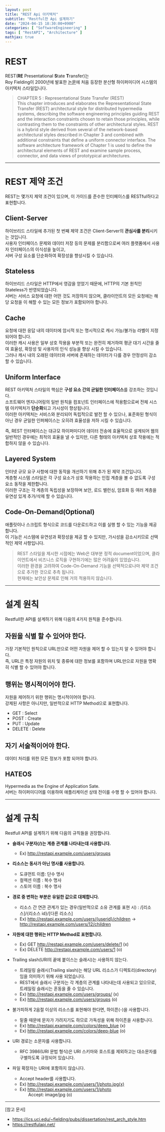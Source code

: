 ```yaml
---
layout: post
title: "REST Api 아키텍처"
subtitle: "Restful한 Api 설계하기"
date: "2024-04-15 18:30:00+0900"
categories: [ "SoftwareEngineering" ]
tags: [ "RestAPI", "Architecture" ]
mathjax: true
---
```


# REST

REST(**RE** Presentational **S**tate **T**ransfer)는   
Roy Fielding이 2000년에 발표한 [논문](https://ics.uci.edu/~fielding/pubs/dissertation/rest_arch_style.htm)에 처음 등장한 분산형 하이퍼미디어
시스템의 아키텍처 스타일입니다.
> CHAPTER 5 : Representational State Transfer (REST)  
> This chapter introduces and elaborates the Representational State Transfer (REST) architectural style for distributed
> hypermedia systems, describing the software engineering principles guiding REST and the interaction constraints chosen
> to retain those principles, while contrasting them to the constraints of other architectural styles.
> REST is a hybrid style derived from several of the network-based architectural styles described in Chapter 3 and
> combined with additional constraints that define a uniform connector interface. The software architecture framework of
> Chapter 1 is used to define the architectural elements of REST and examine sample process, connector, and data views
> of
> prototypical architectures.
>
---

# REST 제약 조건

REST는 몇가지 제약 조건이 있으며, 이 가이드를 준수한 인터페이스를 RESTful하다고 표현합니다.

## Client-Server

하이브리드 스타일에 추가된 첫 번째 제약 조건은 Client-Server의 **관심사를 분리**시키는 것입니다.  
사용자 인터페이스 문제와 데이터 저장 등의 문제를 분리함으로써 여러 플랫폼에서 사용자 인터페이스의 이식성을 높이고,  
서버 구성 요소를 단순화하여 확장성을 향상시킬 수 있습니다.

## Stateless

하이브리드 스타일은 HTTP에서 영감을 얻었기 때문에, HTTP의 기본 원칙인 Stateless가 반영되었습니다.  
서버는 서비스 요청에 대한 어떤 것도 저장하지 않으며, 클라이언트의 모든 요청에는 해당 요청을 이 해할 수 있는 모든 정보가 포함되어야 합니다.

## Cache

요청에 대한 응답 내의 데이터에 암시적 또는 명시적으로 캐시 가능/불가능 라벨이 지정 되어야 합니다.  
이러한 캐시 사용은 일부 상호 작용을 부분적 또는 완전히 제거하여 평균 대기 시간을 줄여 효율성, 확장성 및 사용자의 인식 성능을 향상 시킬 수 있습니다.  
그러나 캐시 내의 오래된 데이터와 서버에 존재하는 데이터가 다를 경우 안정성이 감소 할 수 있습니다.

## Uniform Interface

REST 아키텍처 스타일의 핵심은 **구성 요소 간의 균일한 인터페이스**를 강조하는 것입니다.  
소프트웨어 엔지니어링의 일반 원칙을 컴포넌트 인터페이스에 적용함으로써 전체 시스템 아키텍처가 **단순화**되고 가시성이 향상됩니다.  
이러한 아키텍처는 서비스와 분리되어 독립적으로 발전 할 수 있으나, 표준화된 형식이 아닌 경우 균일한 인퍼페이스는 오히려 효율성을 저하 시킬 수 있습니다.

즉, REST 인터페이스는 대규모 하이퍼미디어 데이터 전송에 효율적으로 설계되어 웹의 일반적인 경우에는 최적의 효율을 낼 수 있지만, 다른 형태의 아키텍처 상호 작용에는 적합하지 않을 수 있습니다.

## Layered System

인터넷 규모 요구 사항에 대한 동작을 개선하기 위해 추가 된 제약 조건입니다.  
계층형 시스템 스타일은 각 구성 요소가 상호 작용하는 인접 계층을 볼 수 없도록 구성 요소 동작을 제한합니다.  
이러한 구조는 각 계층의 독립성을 보장하며 보안, 로드 밸런싱, 암호화 등 여러 계층을 유연성 있게 추가/삭제 할 수 있습니다.

## Code-On-Demand(Optional)

애플릿이나 스크립트 형식으로 코드를 다운로드하고 이를 실행 할 수 있는 기능을 제공합니다.  
이 기능은 시스템에 유연성과 확장성을 제공 할 수 있지만, 가시성을 감소시키므로 선택적인 제약 사항입니다.

> REST 스타일을 제시한 시점에는 Web은 대부분 정적 document이었으며, 클라이언트에서 비즈니스 로직을 구현하기에는 많은 어려움이 있었습니다.  
> 이러한 환경을 고려하여 Code-On-Demand 기능을 선택적으로나마 제약 조건으로 추가한 것으로 추측 됩니다.  
> 현재에는 보안상 문제로 인해 거의 적용하지 않습니다.


---

# 설계 원칙

Restfull한 API를 설계하기 위해 다음의 4가지 원칙을 준수합니다.

## 자원을 식별 할 수 있어야 한다.

가장 기본적인 원칙으로 URL만으로 어떤 자원을 제어 할 수 있는지 알 수 있어야 합니다.  
즉, URL은 특정 자원의 위치 및 종류에 대한 정보를 포함하며 URL만으로 자원을 명확히 식별 할 수 있어야 합니다.

## 행위는 명시적이어야 한다.

자원을 제어하기 위한 행위는 명시적이어야 합니다.  
강제된 사항은 아니지만, 일반적으로 HTTP Method으로 표현합니다.

- GET : Select
- POST : Create
- PUT : Update
- DELETE : Delete

## 자기 서술적이어야 한다.

데이터 처리를 위한 모든 정보가 포함 되어야 합니다.

## HATEOS

Hypermedia as the Engine of Application Sate.  
서버는 하이퍼미디어를 이용하여 애플리케이션 상태 전이를 수행 할 수 있어야 합니다.

---

# 설계 규칙

Restfull API를 설계하기 위해 다음의 규칙들을 권장합니다.

- **슬래시 구분자(/)는 계층 관계를 나타내는데 사용합니다.**
    - Ex) http://restapi.example.com/users/groups


- **리소스는 동사가 아닌 명사를 사용합니다.**
    - 도큐먼트 이름: 단수 명사
    - 컬렉션 이름 : 복수 명사
    - 스토어 이름 : 복수 명사

- **경로 중 변하는 부분은 유일한 값으로 대체합니다.**
    - 리소스 간 연관 관계가 있는 경우(일반적으로 소유 관계를 표현 시) : /[리소스]/{리소스 id}/[다른 리소스]
    - Ex) http://restapi.example.com/users/{userid}/children → http://restapi.example.com/users/12/children


- **자원에 대한 행위는 HTTP Method로 표현합니다.**
    - Ex) GET   http://restapi.example.com/users/delete/1 (x)
    - Ex) DELETE http://restapi.example.com/users/1 (o)


- Trailing slash(URI의 끝에 붙이스는 슬래시)는 사용하지 않는다.
    - 트레일링 슬래시(Trailing slash)는 해당 URL 리소스가 디렉토리(directory)임을 의미하기 위해 사용 되었습니다.
    - REST에서 슬래시 구분자는 각 계층의 관계를 나타내는데 사용되고 있으므로, 트레일링 슬래시는 혼동을 줄 수 있습니다.
    - Ex) http://restapi.example.com/users/groups/ (x)
    - Ex) http://restapi.example.com/users/groups  (o)


- 불가피하게 2음절 이상의 리소스를 표현해야 한다면, 하이픈(-)을 사용합니다.
    - 밑줄 때문에 문자가 가려지기도 하므로 가독성을 위해 하이픈을 사용합니다.
    - Ex) http://restapi.example.com/colors/deep_blue (x)
    - Ex) http://restapi.example.com/colors/deep-blue (o)


- URI 경로는 소문자를 사용합니다.
    - RFC 3986(URI 문법 형식)은 URI 스키마와 호스트를 제외하고는 대소문자를 구별하도록 규정되어 있습니다.


- 파일 확장자는 URI에 포함하지 않습니다.
    - Accept header를 사용합니다.
    - Ex) http://restapi.example.com/users/1/photo.jpg(x)
    - Ex) http://restapi.example.com/users/1/photo  <br>&nbsp;&nbsp;&nbsp;&nbsp;&nbsp;&nbsp;&nbsp;Accept: image/jpg (o)


---
[참고 문서]

- https://ics.uci.edu/~fielding/pubs/dissertation/rest_arch_style.htm
- https://restfulapi.net/